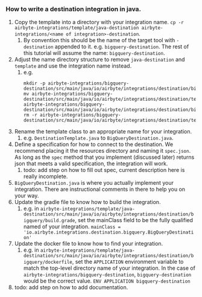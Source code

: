 ### How to write a destination integration in java.
1. Copy the template into a directory with your integration name. `cp -r airbyte-integrations/template/java-destination airbyte-integrations/<name of integration>-destination`.
    1. By convention this should be the name of the target tool with `-destination` appended to it. e.g. `bigquery-destination`. The rest of this tutorial will assume the name: `bigquery-destination`.
1. Adjust the name directory structure to remove `java-destination` and `template` and use the integration name instead.
    1. e.g. 
        ```
       mkdir -p airbyte-integrations/bigquery-destination/src/main/java/io/airbyte/integrations/destination/bigquery
       mv airbyte-integrations/bigquery-destination/src/main/java/io/airbyte/integrations/destination/template/DestinationTemplate.java airbyte-integrations/bigquery-destination/src/main/java/io/airbyte/integrations/destination/bigquery/DestinationTemplate.java
       rm -r airbyte-integrations/bigquery-destination/src/main/java/io/airbyte/integrations/destination/template
        ``` 
1. Rename the template class to an appropriate name for your integration. 
    1. e.g. `DestinationTemplate.java` to `BigQueryDestination.java`.
1. Define a specification for how to connect to the destination. We recommend placing it the resources directory and naming it `spec.json`. As long as the `spec` method that you implement (discussed later) returns json that meets a valid specification, the integration will work.
    1. todo: add step on how to fill out spec, current description here is really incomplete.
1. `BigQueryDestination.java` is where you actually implement your integration. There are instructional comments in there to help you on your way.
1. Update the gradle file to know how to build the integration.
    1. e.g. in `airbyte-integrations/template/java-destination/src/main/java/io/airbyte/integrations/destination/bigquery/build.grade`, set the mainClass field to be the fully qualified named of your integration. `mainClass = 'io.airbyte.integrations.destination.bigquery.BigQueryDestination'`
1. Update the docker file to know how to find your integration.
    1. e.g. in `airbyte-integrations/template/java-destination/src/main/java/io/airbyte/integrations/destination/bigquery/dockerfile`, set the `APPLICATION` environment variable to match the top-level directory name of your integration. In the case of `airbyte-integrations/bigquery-destination`, `bigquery-destination` would be the correct value. `ENV APPLICATION bigquery-destination`  
1. todo: add step on how to add documentation.
